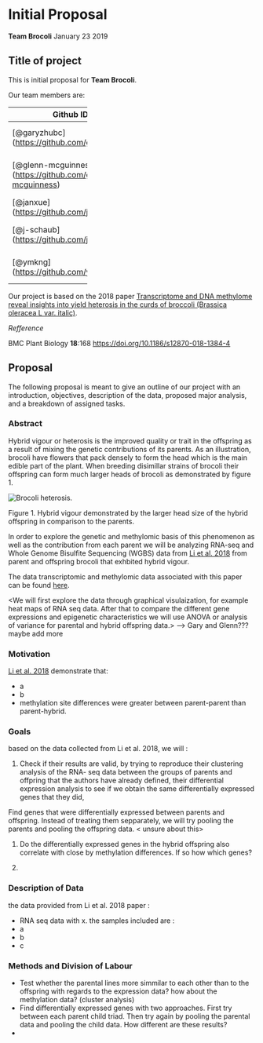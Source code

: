 Initial Proposal
================
**Team Brocoli**
January 23 2019

Title of project
----------------

This is initial proposal for **Team Brocoli**.

Our team members are:

<table style="width:32%;">
<colgroup>
<col width="13%" />
<col width="18%" />
</colgroup>
<thead>
<tr class="header">
<th>Github ID</th>
<th>Name</th>
</tr>
</thead>
<tbody>
<tr class="odd">
<td><span class="citation">[@garyzhubc]</span>(<a href="https://github.com/garyzhubc" class="uri">https://github.com/garyzhubc</a>)</td>
<td>Gary / Peiyuan Zhu (MSc, Statistics)</td>
</tr>
<tr class="even">
<td><span class="citation">[@glenn-mcguinness]</span>(<a href="https://github.com/glenn-mcguinness" class="uri">https://github.com/glenn-mcguinness</a>)</td>
<td>Glenn McGuinness (MSc, Statistics)</td>
</tr>
<tr class="odd">
<td><span class="citation">[@janxue]</span>(<a href="https://github.com/janxue" class="uri">https://github.com/janxue</a>)</td>
<td>Jan Xue (MSc, Botany)</td>
</tr>
<tr class="even">
<td><span class="citation">[@j-schaub]</span>(<a href="https://github.com/j-schaub" class="uri">https://github.com/j-schaub</a>)</td>
<td>Jessica Schaub (MSc, Oceanography)</td>
</tr>
<tr class="odd">
<td><span class="citation">[@ymkng]</span>(<a href="https://github.com/ymkng" class="uri">https://github.com/ymkng</a>)</td>
<td>Michelle Kang (MSc, Bioinformatics)</td>
</tr>
</tbody>
</table>

Our project is based on the 2018 paper [Transcriptome and DNA methylome reveal insights into yield heterosis in the curds of broccoli (Brassica oleracea L var. italic)](https://bmcplantbiol.biomedcentral.com/articles/10.1186/s12870-018-1384-4?fbclid=IwAR3glcIlScIMQzxMjWtuaDowqrv7DlZbzAjrTAiHRlXkRfWdyfWgt_BqCW4).

*Refference*

BMC Plant Biology **18**:168 <https://doi.org/10.1186/s12870-018-1384-4>

Proposal
--------

The following proposal is meant to give an outline of our project with an introduction, objectives, description of the data, proposed major analysis, and a breakdown of assigned tasks.

### Abstract

Hybrid vigour or heterosis is the improved quality or trait in the offspring as a result of mixing the genetic contributions of its parents. As an illustration, brocoli have flowers that pack densely to form the head which is the main edible part of the plant. When breeding disimillar strains of brocoli their offspring can form much larger heads of brocoli as demonstrated by figure 1.

![Brocoli heterosis](https://scontent.fyka1-1.fna.fbcdn.net/v/t1.0-9/49213408_10218077757916241_2440798217458155520_n.jpg?_nc_cat=111&_nc_ht=scontent.fyka1-1.fna&oh=d67a2a1ec54157595a7320d8cbed3bc3&oe=5CFB074F).

Figure 1. Hybrid vigour demonstrated by the larger head size of the hybrid offspring in comparison to the parents.

In order to explore the genetic and methylomic basis of this phenomenon as well as the contribution from each parent we will be analyzing RNA-seq and Whole Genome Bisulfite Sequencing (WGBS) data from [Li et al. 2018](https://bmcplantbiol.biomedcentral.com/articles/10.1186/s12870-018-1384-4) from parent and offspring brocoli that exhbited hybrid vigour.

The data transcriptomic and methylomic data associated with this paper can be found [here](https://static-content.springer.com/esm/art%3A10.1186%2Fs12870-018-1384-4/MediaObjects/12870_2018_1384_MOESM2_ESM.zip).

<We will first explore the data through graphical visulaization, for example heat maps of RNA seq data. After that to compare the different gene expressions and epigenetic characteristics we will use ANOVA or analysis of variance for parental and hybrid offspring data.> --&gt; Gary and Glenn??? maybe add more

### Motivation

[Li et al. 2018](https://bmcplantbiol.biomedcentral.com/articles/10.1186/s12870-018-1384-4) demonstrate that:

-   a
-   b
-   methylation site differences were greater between parent-parent than parent-hybrid.

### Goals

based on the data collected from Li et al. 2018, we will :

1.  Check if their results are valid, by trying to reproduce their clustering analysis of the RNA- seq data between the groups of parents and offpring that the authors have already defined, their differential expression analysis to see if we obtain the same differentially expressed genes that they did,

Find genes that were differentially expressed between parents and offspring. Instead of treating them sepparately, we will try pooling the parents and pooling the offspring data. &lt; unsure about this&gt;

1.  Do the differentially expressed genes in the hybrid offspring also correlate with close by methylation differences. If so how which genes?

2.  

### Description of Data

the data provided from Li et al. 2018 paper :

-   RNA seq data with x. the samples included are :
-   a
-   b
-   c

### Methods and Division of Labour

-   Test whether the parental lines more simmilar to each other than to the offspring with regards to the expression data? how about the methylation data? (cluster analysis)
-   Find differentially expressed genes with two approaches. First try between each parent child triad. Then try again by pooling the parental data and pooling the child data. How different are these results?
-
